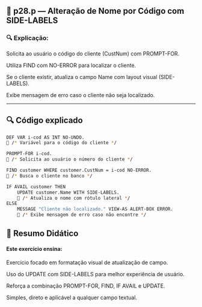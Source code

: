 
## 📁 p28.p — Alteração de Nome por Código com SIDE-LABELS


### 🔍 Explicação:

Solicita ao usuário o código do cliente (CustNum) com PROMPT-FOR.

Utiliza FIND com NO-ERROR para localizar o cliente.

Se o cliente existir, atualiza o campo Name com layout visual (SIDE-LABELS).

Exibe mensagem de erro caso o cliente não seja localizado.

---


## 🔍 Código explicado

```bash
DEF VAR i-cod AS INT NO-UNDO.
🔵 /* Variável para o código do cliente */

PROMPT-FOR i-cod.
🔵 /* Solicita ao usuário o número do cliente */

FIND customer WHERE customer.CustNum = i-cod NO-ERROR.
🔵 /* Busca o cliente no banco */

IF AVAIL customer THEN
    UPDATE customer.Name WITH SIDE-LABELS.
    🔵 /* Atualiza o nome com rótulo lateral */
ELSE
    MESSAGE "Cliente não localizado." VIEW-AS ALERT-BOX ERROR.
    🔵 /* Exibe mensagem de erro caso não encontre */

```



## 📘 Resumo Didático

#### Este exercício ensina:

Exercício focado em formatação visual de atualização de campo.

Uso do UPDATE com SIDE-LABELS para melhor experiência de usuário.

Reforça a combinação PROMPT-FOR, FIND, IF AVAIL e UPDATE.

Simples, direto e aplicável a qualquer campo textual.
